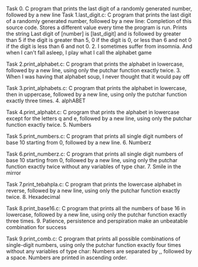 Task 0. C program that prints the last digit of a randomly generated number, followed by a new line
Task 1.last_digit.c: C program that prints the last digit of a randomly generated number, followed by a new line: Completion of this source code. Stores a different value every time the program is run. Prints the string Last digit of [number] is [last_digit] and is followed by greater than 5 if the digit is greater than 5, 0 if the digit is 0, or less than 6 and not 0 if the digit is less than 6 and not 0. 2. I sometimes suffer from insomnia. And when I can't fall asleep, I play what I call the alphabet game

Task 2.print_alphabet.c: C program that prints the alphabet in lowercase, followed by a new line, using only the putchar function exactly twice. 3. When I was having that alphabet soup, I never thought that it would pay off

Task 3.print_alphabets.c: C program that prints the alphabet in lowercase, then in uppercase, followed by a new line, using only the putchar function exactly three times. 4. alphABET

Task 4.print_alphabt.c: C program that prints the alphabet in lowercase except for the letters q and e, followed by a new line, using only the putchar function exactly twice. 5. Numbers

Task 5.print_numbers.c: C program that prints all single digit numbers of base 10 starting from 0, followed by a new line. 6. Numberz

Task 6.print_numberz.c: C program that prints all single digit numbers of base 10 starting from 0, followed by a new line, using only the putchar function exactly twice without any variables of type char. 7. Smile in the mirror

Task 7.print_tebahpla.c: C program that prints the lowercase alphabet in reverse, followed by a new line, using only the putchar function exactly twice. 8. Hexadecimal

Task 8.print_base16.c: C program that prints all the numbers of base 16 in lowercase, followed by a new line, using only the putchar function exactly three times. 9. Patience, persistence and perspiration make an unbeatable combination for success

Task 9.print_comb.c: C program that prints all possible combinations of single-digit numbers, using only the putchar function exactly four times without any variables of type char: Numbers are separated by ,, followed by a space. Numbers are printed in ascending order.
